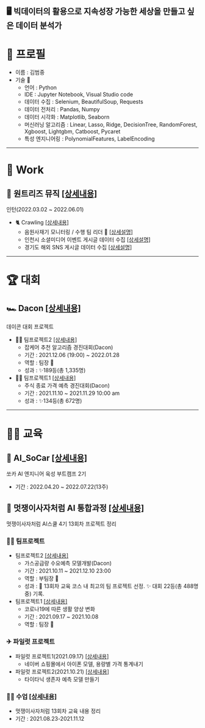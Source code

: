 
## 🖥 빅데이터의 활용으로 지속성장 가능한 세상을 만들고 싶은 데이터 분석가

# 📃 프로필
+ 이름 : 김범중
+ 기술 🔧
  - 언어 : Python
  - IDE : Jupyter Notebook, Visual Studio code
  - 데이터 수집 : Selenium, BeautifulSoup, Requests
  - 데이터 전처리 : Pandas, Numpy
  - 데이터 시각화 : Matplotlib, Seaborn
  - 머신러닝 알고리즘 : Linear, Lasso, Ridge, DecisionTree, RandomForest, Xgboost, Lightgbm, Catboost, Pycaret
  - 특성 엔지니어링 : PolynomialFeatures, LabelEncoding

---
# 💼 Work
## 💼 원트리즈 뮤직 [[상세내용]](https://github.com/kbjung/Wantreez#readme)
인턴(2022.03.02 ~ 2022.06.01)
+ 🐈 Crawling [[상세내용]](https://github.com/kbjung/Wantreez/tree/main/Crawling#readme)
  - 음원사재기 모니터링 / 수행 팀 리더 📢 [[상세설명]](https://github.com/kbjung/Wantreez/tree/main/Crawling/music#readme)
  - 인천시 소셜미디어 이벤트 게시글 데이터 수집 [[상세설명]](https://github.com/kbjung/Wantreez/tree/main/Crawling/incheon#readme)
  - 경기도 해외 SNS 게시글 데이터 수집 [[상세설명]](https://github.com/kbjung/Wantreez/tree/main/Crawling/gyeonggido#readme)
  
---
# 🏆 대회
## 🏎 Dacon [[상세내용]](https://github.com/kbjung/Dacon#readme)
 데이콘 대회 프로젝트

+ 🤝🏼 팀프로젝트2 [[상세내용]](https://github.com/kbjung/Dacon/tree/main/TP2(잡케어)#readme)
  - 잡케어 추천 알고리즘 경진대회(Dacon)
  - 기간 : 2021.12.06 (19:00) ~ 2022.01.28
  - 역할 : 팀장 📢
  - 성과 : ✨189등(총 1,335명)
+ 🤝🏼 팀프로젝트1 [[상세내용]](https://github.com/kbjung/Dacon/tree/main/TP1#readme)
  - 주식 종료 가격 예측 경진대회(Dacon)
  - 기간 : 2021.11.10 ~ 2021.11.29 10:00 am
  - 성과 : ✨134등(총 672명)

---
# 👨‍🏫 교육

## 🚗 AI_SoCar [[상세내용]](https://github.com/kbjung/AI_SoCar#readme)
쏘카 AI 엔지니어 육성 부트캠프 2기
+ 기간 : 2022.04.20 ~ 2022.07.22(13주)

## 🦁 멋쟁이사자처럼 AI 통합과정 [[상세내용]](https://github.com/kbjung/LikeLion_13th_DataCourse#readme)
멋쟁이사자처럼 AI스쿨 4기 13회차 프로젝트 정리

### 🤝🏼 팀프로젝트
+ 팀프로젝트2 [[상세내용]](https://github.com/kbjung/LikeLion_13th_DataCourse/tree/main/TP02#readme)
  - 가스공급량 수요예측 모델개발(Dacon)
  - 기간 : 2021.10.11 ~ 2021.12.10 23:00
  - 역할 : 부팀장 📢
  - 성과 : 🥇 13회차 교육 코스 내 최고의 팀 프로젝트 선정. ✨ 대회 22등(총 488명 중) 기록.
+ 팀프로젝트1 [[상세내용]](https://github.com/kbjung/LikeLion_13th_DataCourse/tree/main/TP01#readme)
  - 코로나19에 따른 생활 양상 변화
  - 기간 : 2021.09.17 ~ 2021.10.08
  - 역할 : 팀장 📢

### ✈ 파일럿 프로젝트
+ 파일럿 프로젝트1(2021.09.17) [[상세내용]](https://github.com/kbjung/LikeLion_13th_DataCourse/tree/main/codeclass/03_crawling/2021.09.14(pilot_project)#readme)
  - 네이버 쇼핑몰에서 아이폰 모델, 용량별 가격 통계내기
+ 파일럿 프로젝트2(2021.10.21) [[상세내용]](https://github.com/kbjung/LikeLion_13th_DataCourse/tree/main/codeclass/05_merchine_learning/2021.10.20(pilot_project)#readme)
  - 타이타닉 생존자 예측 모델 만들기
### ✍🏼 수업 [[상세내용]](https://github.com/kbjung/LikeLion_13th_DataCourse/tree/main/codeclass#readme)
- 멋쟁이사자처럼 13회차 교육 내용 정리
- 기간 : 2021.08.23-2021.11.12
